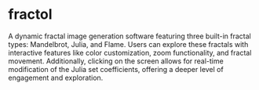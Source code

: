 # fractol
A dynamic fractal image generation software featuring three built-in fractal types: Mandelbrot, Julia, and Flame. Users can explore these fractals with interactive features like color customization, zoom functionality, and fractal movement. Additionally, clicking on the screen allows for real-time modification of the Julia set coefficients, offering a deeper level of engagement and exploration.

